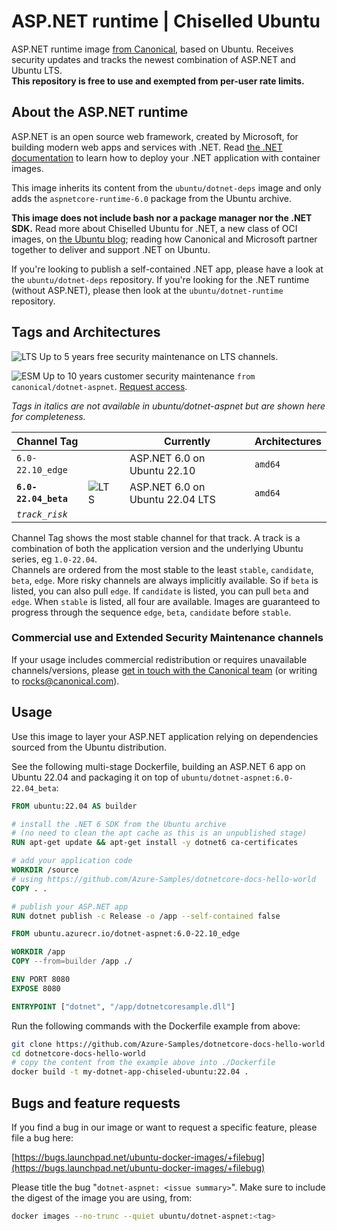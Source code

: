 # ASP.NET runtime | Chiselled Ubuntu

ASP.NET runtime image [from Canonical](https://ubuntu.com/security/docker-images), based on Ubuntu. Receives security updates and tracks the newest combination of ASP.NET and Ubuntu LTS.     
**This repository is free to use and exempted from per-user rate limits.**


## About the ASP.NET runtime

ASP.NET is an open source web framework, created by Microsoft, for building modern web apps and services with .NET.
Read [the .NET documentation](https://docs.microsoft.com/en-us/dotnet/core/deploying/) to learn how to deploy your .NET application with container images.     

This image inherits its content from the `ubuntu/dotnet-deps` image and only adds the `aspnetcore-runtime-6.0` package from the Ubuntu archive.

**This image does not include bash nor a package manager nor the .NET SDK.**
Read more about Chiselled Ubuntu for .NET, a new class of OCI images, on [the Ubuntu blog](https://ubuntu.com/blog/install-dotnet-on-ubuntu); reading how Canonical and Microsoft partner together to deliver and support .NET on Ubuntu.

If you're looking to publish a self-contained .NET app, please have a look at the `ubuntu/dotnet-deps` repository.
If you're looking for the .NET runtime (without ASP.NET), please then look at the `ubuntu/dotnet-runtime` repository.


## Tags and Architectures
![LTS](https://assets.ubuntu.com/v1/0a5ff561-LTS%402x.png?h=17)
Up to 5 years free security maintenance on LTS channels.

![ESM](https://assets.ubuntu.com/v1/572f3fbd-ESM%402x.png?h=17)
Up to 10 years customer security maintenance `from canonical/dotnet-aspnet`. [Request access](https://ubuntu.com/security/docker-images#get-in-touch).

_Tags in italics are not available in ubuntu/dotnet-aspnet but are shown here for completeness._

| Channel Tag | | | Currently | Architectures |
|---|---|---|---|---|
 | `6.0-22.10_edge` &nbsp;&nbsp; |  | | ASP.NET 6.0 on Ubuntu&nbsp;22.10&nbsp;| `amd64` |
 | **`6.0-22.04_beta`** &nbsp;&nbsp; | ![LTS](https://assets.ubuntu.com/v1/0a5ff561-LTS%402x.png?h=17) | | ASP.NET 6.0 on Ubuntu&nbsp;22.04&nbsp;LTS| `amd64` |
| _`track_risk`_ |

Channel Tag shows the most stable channel for that track. A track is a combination of both the application version and the underlying Ubuntu series, eg `1.0-22.04`.     
Channels are ordered from the most stable to the least `stable`, `candidate`, `beta`, `edge`. More risky channels are always implicitly available. So if `beta` is listed, you can also pull `edge`. If `candidate` is listed, you can pull `beta` and `edge`. When `stable` is listed, all four are available. Images are guaranteed to progress through the sequence `edge`, `beta`, `candidate` before `stable`.

### Commercial use and Extended Security Maintenance channels
If your usage includes commercial redistribution or requires unavailable channels/versions, please [get in touch with the Canonical team](https://ubuntu.com/security/docker-images#get-in-touch) (or writing to rocks@canonical.com).

## Usage

Use this image to layer your ASP.NET application relying on dependencies sourced from the Ubuntu distribution.

See the following multi-stage Dockerfile, building an ASP.NET 6 app on Ubuntu 22.04
and packaging it on top of `ubuntu/dotnet-aspnet:6.0-22.04_beta`:

```Dockerfile
FROM ubuntu:22.04 AS builder

# install the .NET 6 SDK from the Ubuntu archive
# (no need to clean the apt cache as this is an unpublished stage)
RUN apt-get update && apt-get install -y dotnet6 ca-certificates

# add your application code
WORKDIR /source
# using https://github.com/Azure-Samples/dotnetcore-docs-hello-world
COPY . .

# publish your ASP.NET app
RUN dotnet publish -c Release -o /app --self-contained false

FROM ubuntu.azurecr.io/dotnet-aspnet:6.0-22.10_edge

WORKDIR /app
COPY --from=builder /app ./

ENV PORT 8080
EXPOSE 8080

ENTRYPOINT ["dotnet", "/app/dotnetcoresample.dll"]
```

Run the following commands with the Dockerfile example from above:

```sh
git clone https://github.com/Azure-Samples/dotnetcore-docs-hello-world
cd dotnetcore-docs-hello-world
# copy the content from the example above into ./Dockerfile
docker build -t my-dotnet-app-chiseled-ubuntu:22.04 .
```

<!-- 
#### Parameters

| Parameter | Description |
|---|---|
| `-e TZ=UTC` | Timezone. | -->

## Bugs and feature requests

If you find a bug in our image or want to request a specific feature, please file a bug here:

[https://bugs.launchpad.net/ubuntu-docker-images/+filebug](https://bugs.launchpad.net/ubuntu-docker-images/+filebug)

Please title the bug "`dotnet-aspnet: <issue summary>`". Make sure to include the digest of the image you are using, from:

```sh
docker images --no-trunc --quiet ubuntu/dotnet-aspnet:<tag>
```

